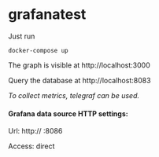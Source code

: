 # grafanatest

Just run 

  `docker-compose up`


The graph is visible at http://localhost:3000 

Query the database at http://localhost:8083



_To collect metrics, telegraf can be used._



#### Grafana data source HTTP settings:

Url: http:// :8086

Access: direct

